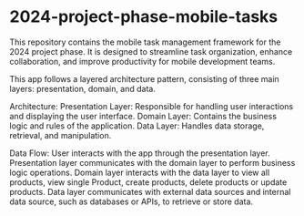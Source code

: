 # 2024-project-phase-mobile-tasks
This repository contains the mobile task management framework for the 2024 project phase. It is designed to streamline task organization, enhance collaboration, and improve productivity for mobile development teams.

 This app follows a layered architecture pattern, consisting of three main layers: presentation, domain, and data.
 
 Architecture:
    Presentation Layer: Responsible for handling user interactions and displaying the user interface.
    Domain Layer: Contains the business logic and rules of the application.
    Data Layer: Handles data storage, retrieval, and manipulation.

 Data Flow:
    User interacts with the app through the presentation layer.
    Presentation layer communicates with the domain layer to perform business logic operations.
    Domain layer interacts with the data layer to view all products, view single Product, create products, delete products or update products.
    Data layer communicates with external data sources and internal data source, such as databases or APIs, to retrieve or store data.
 